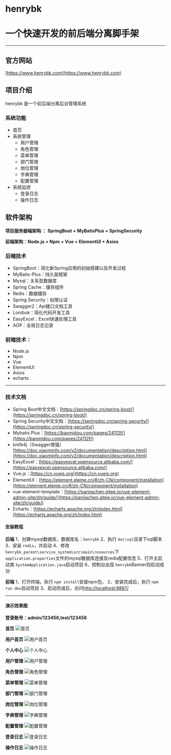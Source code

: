 # henrybk

# 一个快速开发的前后端分离脚手架

---

## 官方网站

[https://www.henrybk.com](https://www.henrybk.com)

## 项目介绍

henrybk  是一个前后端分离后台管理系统

### 系统功能

* 首页
* 系统管理
  * 用户管理
  * 角色管理
  * 菜单管理
  * 部门管理
  * 岗位管理
  * 字典管理
  * 配置管理
* 系统监控
  * 登录日志
  * 操作日志

## 软件架构

**项目服务器端架构 ： SpringBoot + MyBatisPlus + SpringSecurity**

**前端架构：Node.js + Npm + Vue + ElementUI + Axios**

### 后端技术

* SpringBoot：简化新Spring应用的初始搭建以及开发过程
* MyBatis-Plus：持久层框架
* Mysql：关系型数据库
* Spring Cache：缓存组件
* Redis：数据缓存
* Spring Security：权限认证
* Swagger2：Api接口文档工具
* Lombok：简化代码开发工具
* EasyExcel：Excel快速处理工具
* AOP：全局日志记录

### 前端技术：

* Node.js
* Npm
* Vue
* ElementUI
* Axios
* echarts

---

### 技术文档

* Spring Boot中文文档：[https://springdoc.cn/spring-boot/](https://springdoc.cn/spring-boot/)
* Spring Security中文文档：[https://springdoc.cn/spring-security/](https://springdoc.cn/spring-security/)
* Mybatis Plus：[https://baomidou.com/pages/24112f/](https://baomidou.com/pages/24112f/)
* knife4j（Swagger增强）[https://doc.xiaominfo.com/v2/documentation/description.html](https://doc.xiaominfo.com/v2/documentation/description.html)
* EasyExcel：[https://easyexcel.opensource.alibaba.com/](https://easyexcel.opensource.alibaba.com/)
* Vue.js：[https://cn.vuejs.org](https://cn.vuejs.org)
* ElementUI：[https://element.eleme.cn/#/zh-CN/component/installation](https://element.eleme.cn/#/zh-CN/component/installation)
* vue-element-template：[https://panjiachen.gitee.io/vue-element-admin-site/zh/guide/](https://panjiachen.gitee.io/vue-element-admin-site/zh/guide/)
* Echarts：[https://echarts.apache.org/zh/index.html](https://echarts.apache.org/zh/index.html)

#### 安装教程

**后端**
1、创建mysql数据库，数据库名：`henrybk`
2、执行 `doc\sql`目录下sql脚本
3、安装 `redis`，并启动
4、修改 `henrybk_parent\service_system\src\main\resources`下 `application.properties`文件的mysql数据库连接及redis配置信息
5、打开主启动类 `SystemApplication.java`启动项目
6、控制台出现 `henrybk`Banner则启动成功

**前端**
1、打开终端，执行 `npm install`安装npm包，
2、安装完成后，执行 `npm run dev`启动项目
3、启动完成后，访问[http://localhost:8887/](http://localhost:8887/)

---

#### 演示效果图

**登录账号：admin/123456,test/123456**

**首页**
![首页](doc/images/首页.png)

**用户首页**
![用户首页](doc/images/用户首页.png)

**个人中心**
![个人中心](doc/images/个人中心.png)

**用户管理**
![用户管理](doc/images/用户管理.png)

**角色管理**
![角色管理](doc/images/角色管理.png)

**菜单管理**
![菜单管理](doc/images/菜单管理.png)

**部门管理**
![部门管理](doc/images/部门管理.png)

**岗位管理**
![岗位管理](doc/images/岗位管理.png)

**字典管理**
![字典管理](doc/images/字典管理.png)

**配置管理**
![配置管理](doc/images/配置管理.png)

**登录日志**
![登录日志](doc/images/登录日志.png)

**操作日志**
![操作日志](doc/images/操作日志.png)
